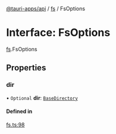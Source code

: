 [@tauri-apps/api](../README.md) / [fs](../modules/fs.md) / FsOptions

# Interface: FsOptions

[fs](../modules/fs.md).FsOptions

## Properties

### dir

• `Optional` **dir**: [`BaseDirectory`](../enums/fs.BaseDirectory.md)

#### Defined in

[fs.ts:98](https://github.com/tauri-apps/tauri/blob/2c040ea/tooling/api/src/fs.ts#L98)

